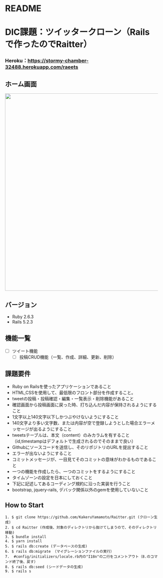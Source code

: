 # README

# DIC課題：ツイッタークローン（Railsで作ったのでRaitter）
### Heroku：https://stormy-chamber-32488.herokuapp.com/raeets

## ホーム画面
<img src="https://lh3.googleusercontent.com/W2F4VB3hfqA7zvJZxM0nwgpo89Lvoa6CuKDK88_fddj2Cuu1m6rvL8rdkw0uC2LOW6PdnkYTlrpx0v1uW8yMN9KguquqrFOyi1951GQneKXafqMg_4kfKcShrODbhf8v5Y7pzqIqJq2QiAu_vtWMc5I0PLeAjilbjh1AlU8KNXh3OFIRjEaQ4RBrgjFa3lWDgdcZBSYhQ6pZOL0pnUkmmI825r61UtjFgYP8gGSMePEyi7T0-VokAN5e7jtKWo0AEEKuoE5mrZVSu_m2ypxglWsQhCB4_K1vzvK6mNmFnKElPtFyOaVaNa7hTSc2Uz5xFNJ3RRRc74P5Y3EIyJT7GIfDED59dHBBsz8Y5SmZ5L-gk9vhKxDj5LLunA3EWhWnxe2RTEt31RRJ1lrrQxe8MaePwG4H-jlW7685IxZU2-HIQy-GGbaH8GBqRja6XU-Jn_69vn_ryOCogr9MScmNYN5_dxVygI3wCLOgDOhUZO4_Y8UyiwUGqPrjKLwvIPY6YqPy-9P2k5md_89c9B2LxBBClA_at2PrpHyg36iTrRHYidVSCR4tPscIqHEXiSPMZPCqFxxNnOGwjMKxtnF-noLqYflpgGD-Btyi_jsZgw7fIW_W_PMy5fCi47dF0__t_4RFDQIzvIDOFM9VYtkxUNuHW3nfuLe5eQfCYLQMiLBNePwiSZnE5EG4Ur0=w839-h745-no" width="650px">

## バージョン
- Ruby 2.6.3
- Rails 5.2.3

## 機能一覧
- [ ] ツイート機能
  - [ ] 投稿CRUD機能（一覧、作成、詳細、更新、削除）

## 課題要件
  - Ruby on Railsを使ったアプリケーションであること  
  - HTML,CSSを使用して、最低限のフロント部分を作成すること。  
  - tweetの投稿・投稿確認・編集・一覧表示・削除機能があること
  - 確認画面から投稿画面に戻った時、打ち込んだ内容が保持されるようにすること  
  - 1文字以上140文字以下しかつぶやけないようにすること  
  - 140文字より多い文字数、または内容が空で登録しようとした場合エラーメッセージが出るようにすること  
  - tweetsテーブルは、本文（content）のみカラムを有すること（id,timestampはデフォルトで生成されるのでそのままで良い）  
  - Githubにソースコードを送信し、そのリポジトリのURLを提出すること  
  - エラーが出ないようにすること
  - コミットメッセージが、一目見てそのコミットの意味がわかるものであること
  - 一つの機能を作成したら、一つのコミットをするようにすること
  - タイムゾーンの設定を日本にしておくこと
  - 下記に記述してあるコーディング規約に沿った実装を行うこと
  - bootstrap, jquery-rails, デバック関係以外のgemを使用していないこと
## How to Start

```
1. $ git clone https://github.com/KakeruYamamoto/Raitter.git (クローン生成)
2. $ cd Raitter (作成後、対象のディレクトリから抜けてしまうので、そのディレクトリ移動)
3. $ bundle install
4. $ yarn install
5. $ rails db:create (データベースの生成)
6. $ rails db:migrate （マイグレーションファイルの実行）
7.  #config/initializers/locale.rb内の"I18n"の二行をコメントアウト（8.のコマンド終了後、戻す）
8. $ rails db:seed (シードデータの生成)
9. $ rails s  

```
